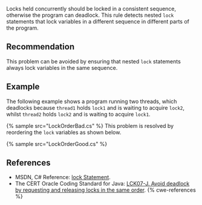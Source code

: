 Locks held concurrently should be locked in a consistent sequence, otherwise the program can deadlock. This rule detects nested `lock` statements that lock variables in a different sequence in different parts of the program.


## Recommendation
This problem can be avoided by ensuring that nested `lock` statements always lock variables in the same sequence.


## Example
The following example shows a program running two threads, which deadlocks because `thread1` holds `lock1` and is waiting to acquire `lock2`, whilst `thread2` holds `lock2` and is waiting to acquire `lock1`.

{% sample src="LockOrderBad.cs" %}
This problem is resolved by reordering the `lock` variables as shown below.

{% sample src="LockOrderGood.cs" %}

## References
* MSDN, C\# Reference: [lock Statement](http://msdn.microsoft.com/en-us/library/c5kehkcz%28v=vs.110%29.aspx).
* The CERT Oracle Coding Standard for Java: [ LCK07-J. Avoid deadlock by requesting and releasing locks in the same order](https://www.securecoding.cert.org/confluence/display/java/LCK07-J.+Avoid+deadlock+by+requesting+and+releasing+locks+in+the+same+order).
{% cwe-references %}
